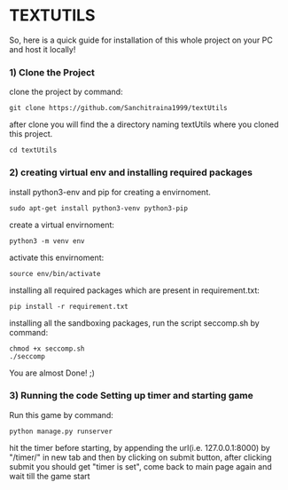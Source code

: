 # TEXTUTILS

So, here is a quick guide for installation of this whole project on your PC and host it locally!

### 1) Clone the Project

clone the project by command:
	
	git clone https://github.com/Sanchitraina1999/textUtils

after clone you will find the a directory naming textUtils where you cloned this project.

	cd textUtils

### 2) creating virtual env and installing required packages

install python3-env and pip for creating a envirnoment.

	sudo apt-get install python3-venv python3-pip

create a virtual envirnoment:

	python3 -m venv env

activate this envirnoment:

	source env/bin/activate

installing all required packages which are present in requirement.txt:

	pip install -r requirement.txt
	
installing all the sandboxing packages, run the script seccomp.sh by command:

	chmod +x seccomp.sh
	./seccomp

You are almost Done! ;)

### 3) Running the code Setting up timer and starting game

Run this game by command:

	python manage.py runserver

hit the timer before starting, by appending the url(i.e. 127.0.0.1:8000) by "/timer/" in new tab and then by clicking on submit button, after clicking submit you should get "timer is set", come back to main page again and wait till the game start
